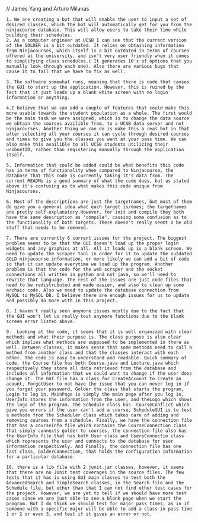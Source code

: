 // James Yang and Arturo Milanas 


	1. We are creating a bot that will enable the user to input a set of desired classes, which the bot will automatically get for you from the ninjacourse database. This will allow users to take their time while building their schedules.
	2. As a computer engineer at UCSB I can see that the current version of the GOLDER is a bit outdated. It relies on obtaining information from Ninjacourses, which itself is a bit outdated in terms of courses offered at the university, and isn't very user friendly when it comes to simplifying class schedules.( It generates 10's of options that you manually look through each one). Also there are various bugs that cause it to fail that we have to fix as well. 

	3. The software somewhat runs, meaning that there is code that causes the GUI to start up the application. However, this is ruined by the fact that it just loads up a blank white screen with no login information or anything.

	4.I believe that we can add a couple of features that could make this more usable towards the student population as a whole. The first would be the main task we were assigned, which is to change the data source we obtain the courses availible from, to a UCSB data server and not ninjacourses. Another thing we can do is make this a real bot in that after selecting all your courses it can cycle through desired courses and times to give you the classes you want at your pass time. We can also make this availible to all UCSB students utilizing their ucsbnetID, rather than registering manually through the application itself. 

	5. Information that could be added could be what benefits this code has in terms of functionality when compared to Ninjacourse, the database that this code is currently taking it's data from. The current READMe is a good summary of what the code does, but as stated above it's confusing as to what makes this code unique from Ninjacourses.

	6. Most of the descriptions are just the targetnames, but most of them do give you a general idea what each target is/does; the targetnames are pretty self-explanatory.However, for init and compile they both have the same description as "compile", causing some confusion as to the functionality of both targets. There doesn't really seemt o be old stuff that needs to be removed. 

	7. There are currently 6 current issues for the project. The biggest problem seems to be that the GUI doesn't load up the proper login widgets and any graphics at all. All it loads up is a blank screen. We need to update the scraper tool in order for it to update the outdated GOLD ninjacourse information, or more likely we can add a bit of code so that it can update everytime we load up the program. Another problem is that the code for the web scraper and the socket connections all written in python and not java, so we'll need to rewrite that language. The rest of the issues are just code files that need to be redistrubuted and made easier, and also to clean up some archaic code. Also we need to update the database connection from MySQL to MySQL DB. I believe there are enough issues for us to update and possibly do more with in this project.

	8. I haven't really seen anymore issues mostly due to the fact that the GUI won't let us really test anymore functions due to the blank screen error listed above.

	9.  Looking at the code, it seems that it is well organized with clear methods and what their purpose is. The class purpose is also clear which implies what methods are supposed to be implemented in there as well. Between classes, it makes sense that some methods need to call a method from another class and that the classes interact with each other. The code is easy to understand and readable. Quick summary of code, the Course file has both Course.java and Lecture.java which respectively they store all data retrieved from the database and includes all information that we could want to change if the user does change it. The GUI file has a class for CreateAccount to create an acount, ForgotUser to not have the issue that you can never log in if you forget your password, Golder the class that starts the program, Login to log in, MainPage is simply the main page after you log in, UserInfo stores the information from the user, and theLogo which shows the logo of the program. The Schedule class has  CourseConflict which give you errors if the user can't add a course, ScheduleGUI is to test a methode from the Scheduler class which takes care of adding and removing courses from a schedule. Finally, we have the connection file that has a courseInfo file which contains the CourseConnection class that simply connects golder to courses, the connection file also has the UserInfo file that has both User class and UsersConnectio class which represents the user and connects to the database for user information respectively. And Finally, the connection file has one last class, GolderConnection, that holds the configuration information for a particular database.

	10. there is a lib file with 2 junit.jar classes, however, it seems that there are no JUnit test coverages in the source files. The few tests that it has is using GUI main classes to test both the AdvancedSearch and SimpleSearch classes, in the Search file and the Schedule file, but other than that I can not find other test cases for the project. However, we are yet to tell if we should have more test cases since we are just able to see a blank page when we start the program. But I do think we should test for major pass times, as in if someone with a specific major will be able to add a class in pass time 1 or 2 or even 3, and test if it gives an error or not. 